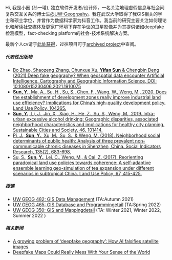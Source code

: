 Hi, 我是小圈 (孙一璠), 独立软件开发者/设计师，一名关注地理虚假信息与社会间复杂交互关系的博士生[@UW-Geogrpahy](https://geography.washington.edu/)。我在武汉大学取得了我GIS相关的学士和硕士学位，并曾作为数据科学家为抖音工作。我当前的研究主要关注如何理论化和解读社交媒体及更宽广环境下存在争议的卫星影像并为其提供诸如deepfake检测模型，fact-checking platform的社会-技术系统解决方案。

最新个人cv请于[此处获得](/file/Yifan_Sun_cv.pdf)，过往项目可于[archived project](https://sunyifan.net/archive/?tag=archived+project)中查阅。

##### 代表性出版物
- [Bo Zhao, Shaozeng Zhang, Chunxue Xu, **Yifan Sun** & Chengbin Deng (2021) Deep fake geography? When geospatial data encounter Artificial Intelligence, Cartography and Geographic Information Science, DOI: 10.1080/15230406.2021.1910075](https://www.tandfonline.com/doi/full/10.1080/15230406.2021.1910075)
- [**Sun, Y.**, Ma, A., Su, H., Su, S., Chen, F., Wang, W., Weng, M., 2020. Does the establishment of development zones really improve industrial land use efficiency? Implications for China’s high-quality development policy. Land Use Policy, 104265.](https://www.sciencedirect.com/science/article/abs/pii/S0264837719311561)
- [**Sun, Y.,** Li, J., Jin, X., Xiao, H., He, Z., Su, S., Weng, M., 2019. Intra-urban excessive alcohol drinking: Geographic disparities, associated neighborhood characteristics and implications for healthy city planning. Sustainable Cities and Society, 46, 101414.](https://www.sciencedirect.com/science/article/abs/pii/S2210670718321139)
- [Pi, J., **Sun, Y.**, Xu, M., Su, S., & Weng, M. (2018). Neighborhood social determinants of public health: Analysis of three prevalent non-communicable chronic diseases in Shenzhen, China. Social Indicators Research, 135(2), 683-698.](https://link.springer.com/article/10.1007/s11205-016-1509-9)
- [Su, S., **Sun, Y.**, Lei, C., Weng, M., & Cai, Z. (2017). Reorienting paradoxical land use policies towards coherence: A self-adaptive ensemble learning geo-simulation of tea expansion under different scenarios in subtropical China. Land Use Policy, 67, 415-425.](https://www.sciencedirect.com/science/article/abs/pii/S0264837717303058)


##### 授课
- [UW GEOG 482: GIS Data Management](https://geography.washington.edu/courses/2021/autumn/geog/482/aa) (TA:Autumn 2021)
- [UW GEOG 465: GIS Database and Programmingetail](https://geography.washington.edu/courses/2022/spring/geog/465/ad) (TA:Spring 2022)
- [UW GEOG 350: GIS and Mappingdetail](https://geography.washington.edu/courses/2022/winter/geog/360/aa) (TA: Winter 2021, Winter 2022, Summer 2022 )

##### 相关新闻
- [A growing problem of ‘deepfake geography’: How AI falsifies satellite images](https://www.washington.edu/news/2021/04/21/a-growing-problem-of-deepfake-geography-how-ai-falsifies-satellite-images/)
- [Deepfake Maps Could Really Mess With Your Sense of the World](https://www.wired.com/story/deepfake-maps-mess-sense-world/)
